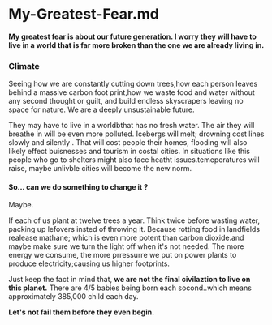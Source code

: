 # My-Greatest-Fear.md
**My greatest fear is about our future generation. I  worry they will have to live in a world that is far more broken than the one we are already living in.**
### Climate
Seeing how we are constantly cutting down trees,how each person leaves behind a massive carbon foot print,how we waste food and water without any second thought or guilt,
and build endless skyscrapers leaving no space for nature. We are a deeply unsustainable future.

They may have to live in a worldbthat has no fresh water. The air they will breathe in will be even more polluted. Icebergs will melt;
drowning cost lines slowly and silently . That will cost people their homes, flooding will also likely effect buisnesses and tourism in costal  cities.
In situations like this people who go to shelters might also face heatht issues.temeperatures will raise, maybe unlivble cities will become the new norm.

#### So... can we do something to change it ?
Maybe.

If each of us plant at twelve trees a year. Think twice before wasting water, packing up lefovers insted of throwing it. Because rotting food in landfields realease mathane; which is
even more potent than carbon dioxide.and maybe make sure we turn the light off when it's not needed. The more energy we consume,
the more prressurre we put on power plants to produce electricity;causing us higher footprints.

Just keep the fact in mind that, **we are not the final civilaztion to live on this planet.** There are 4/5 babies being born each socond..which means approximately 385,000 child each day.

**Let's not fail them before they even begin.**
